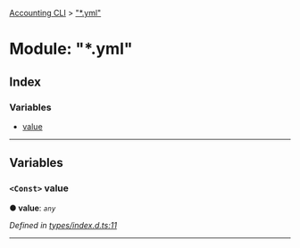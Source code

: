[Accounting CLI](../README.md) > ["*.yml"](../modules/___yml_.md)

# Module: "*.yml"

## Index

### Variables

* [value](___yml_.md#value)

---

## Variables

<a id="value"></a>

### `<Const>` value

**● value**: *`any`*

*Defined in [types/index.d.ts:11](https://github.com/daniellacosse/accounting-cli/blob/d229964/types/index.d.ts#L11)*

___

